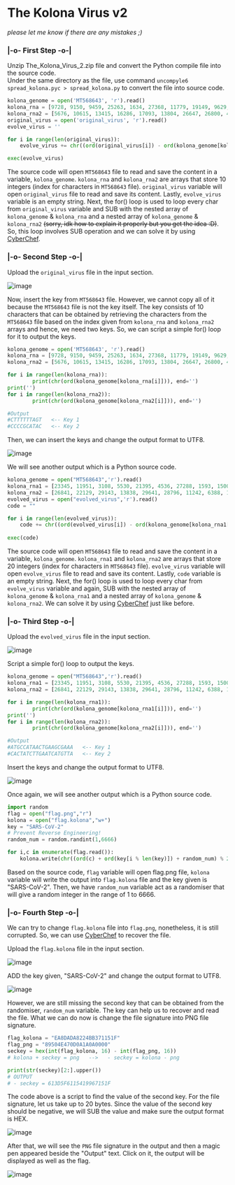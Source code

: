 # The Kolona Virus v2
_please let me know if there are any mistakes ;)_



### |-o- First Step -o-|

Unzip The_Kolona_Virus_2.zip file and convert the Python compile file into the source code. <br> Under the same directory as the file, use command `uncompyle6 spread_kolona.pyc > spread_kolona.py` to convert the file into source code.

```python
kolona_genome = open('MT568643', 'r').read()
kolona_rna = [9728, 9150, 9459, 25263, 1634, 27368, 11779, 19149, 9629, 2721]
kolona_rna2 = [5676, 10615, 13415, 16286, 17093, 13804, 26647, 26800, 4547, 13208]
original_virus = open('original_virus', 'r').read()
evolve_virus = ''

for i in range(len(original_virus)):
    evolve_virus += chr((ord(original_virus[i]) - ord(kolona_genome[kolona_rna[i % 10]]) - ord(kolona_genome[kolona_rna2[i % 10]])) % 256)

exec(evolve_virus)
```

The source code will open `MT568643` file to read and save the content in a variable, `kolona_genome`.
`kolona_rna` and `kolona_rna2` are arrays that store 10 integers (index for characters in `MT568643` file).
`original_virus` variable will open `original_virus` file to read and save its content.
Lastly, `evolve_virus` variable is an empty string.
Next, the for() loop is used to loop every char from `original_virus` variable and SUB with the nested array of `kolona_genome` & `kolona_rna` and a nested array of `kolona_genome` & `kolona_rna2` ~~(sorry, idk how to explain it properly but you get the idea :D)~~.
So, this loop involves SUB operation and we can solve it by using [CyberChef](https://gchq.github.io/CyberChef/#recipe=SUB(%7B'option':'Hex','string':''%7D)SUB(%7B'option':'Hex','string':''%7D)).



### |-o- Second Step -o-|

Upload the `original_virus` file in the input section.

![image](https://github.com/arffrdzln/SKR-CTF_Write-up/assets/86187059/6ffb1bf6-c468-4214-8b70-b556fdbc28cf)

Now, insert the key from `MT568643` file. However, we cannot copy all of it because the `MT568643` file is not the key itself. The key consists of 10 characters that can be obtained by retrieving the characters from the `MT568643` file based on the index given from `kolona_rna` and `kolona_rna2` arrays and hence, we need two keys. So, we can script a simple for() loop for it to output the keys.

```python
kolona_genome = open('MT568643', 'r').read()
kolona_rna = [9728, 9150, 9459, 25263, 1634, 27368, 11779, 19149, 9629, 2721]
kolona_rna2 = [5676, 10615, 13415, 16286, 17093, 13804, 26647, 26800, 4547, 13208]

for i in range(len(kolona_rna)):
        print(chr(ord(kolona_genome[kolona_rna[i]])), end='')
print('')
for i in range(len(kolona_rna2)):
        print(chr(ord(kolona_genome[kolona_rna2[i]])), end='')

#Output
#CTTTTTTAGT   <-- Key 1
#CCCCGCATAC   <-- Key 2
```

Then, we can insert the keys and change the output format to UTF8.

![image](https://github.com/arffrdzln/SKR-CTF_Write-up/assets/86187059/0e64c4d1-5b21-47b6-8392-731f639dff14)

We will see another output which is a Python source code.

```python
kolona_genome = open("MT568643",'r').read()
kolona_rna1 = [23345, 11951, 3108, 5530, 21395, 4536, 27288, 1593, 15001, 3441, 21401, 16319, 3268, 24970, 25483, 26318, 3451, 19165, 23997, 9356]
kolona_rna2 = [26841, 22129, 29143, 13838, 29641, 28796, 11242, 6388, 11659, 19381, 11479, 15576, 25715, 13948, 8014, 6941, 23751, 11716, 22374, 21328]
evolved_virus = open("evolved_virus",'r').read()
code = ""

for i in range(len(evolved_virus)):
	code += chr((ord(evolved_virus[i]) - ord(kolona_genome[kolona_rna1[i % 20]]) - ord(kolona_genome[kolona_rna2[i % 20]])) % 256)
	
exec(code)
```

The source code will open `MT568643` file to read and save the content in a variable, `kolona_genome`.
`kolona_rna1` and `kolona_rna2` are arrays that store 20 integers (index for characters in `MT568643` file).
`evolve_virus` variable will open `evolve_virus` file to read and save its content.
Lastly, `code` variable is an empty string.
Next, the for() loop is used to loop every char from `evolve_virus` variable and again, SUB with the nested array of `kolona_genome` & `kolona_rna1` and a nested array of `kolona_genome` & `kolona_rna2`. We can solve it by using [CyberChef](https://gchq.github.io/CyberChef/#recipe=SUB(%7B'option':'Hex','string':''%7D)SUB(%7B'option':'Hex','string':''%7D)) just like before.



### |-o- Third Step -o-|

Upload the `evolved_virus` file in the input section.

![image](https://github.com/arffrdzln/SKR-CTF_Write-up/assets/86187059/f893b06d-8a09-4ed5-8156-ab30ffac0e23)

Script a simple for() loop to output the keys.

```python
kolona_genome = open("MT568643",'r').read()
kolona_rna1 = [23345, 11951, 3108, 5530, 21395, 4536, 27288, 1593, 15001, 3441, 21401, 16319, 3268, 24970, 25483, 26318, 3451, 19165, 23997, 9356]
kolona_rna2 = [26841, 22129, 29143, 13838, 29641, 28796, 11242, 6388, 11659, 19381, 11479, 15576, 25715, 13948, 8014, 6941, 23751, 11716, 22374, 21328]

for i in range(len(kolona_rna1)):
        print(chr(ord(kolona_genome[kolona_rna1[i]])), end='')
print('')
for i in range(len(kolona_rna2)):
        print(chr(ord(kolona_genome[kolona_rna2[i]])), end='')

#Output
#ATGCCATAACTGAAGCGAAA   <-- Key 1
#CACTATCTTGAATCATGTTA   <-- Key 2
```

Insert the keys and change the output format to UTF8.

![image](https://github.com/arffrdzln/SKR-CTF_Write-up/assets/86187059/e6e47e9e-0bf9-4bfc-92bc-2495298dbb84)

Once again, we will see another output which is a Python source code.

```python
import random
flag = open("flag.png","r")
kolona = open("flag.kolona","w+")
key = "SARS-CoV-2"
# Prevent Reverse Engineering!
random_num = random.randint(1,6666)

for i,c in enumerate(flag.read()):
	kolona.write(chr((ord(c) + ord(key[i % len(key)]) + random_num) % 256))
```

Based on the source code, `flag` variable will open flag.png file, `kolona` variable will write the output into `flag.kolona` file and the key given is "SARS-CoV-2". Then, we have `random_num` variable act as a randomiser that will give a random integer in the range of 1 to 6666. 



### |-o- Fourth Step -o-|


We can try to change `flag.kolona` file into `flag.png`, nonetheless, it is still corrupted. So, we can use [CyberChef](https://gchq.github.io/CyberChef/#recipe=ADD(%7B'option':'UTF8','string':''%7D)ADD(%7B'option':'Decimal','string':''%7D)) to recover the file.

Upload the `flag.kolona` file in the input section.

![image](https://github.com/arffrdzln/SKR-CTF_Write-up/assets/86187059/6dacbe69-f31b-49f0-8d83-8fec05ae9641)

ADD the key given, "SARS-CoV-2" and change the output format to UTF8.

![image](https://github.com/arffrdzln/SKR-CTF_Write-up/assets/86187059/05744419-f50f-4d42-8fd4-b7ea0b603df8)

However, we are still missing the second key that can be obtained from the randomiser, `random_num` variable. The key can help us to recover and read the file. What we can do now is change the file signature into PNG file signature.

```python
flag_kolona = "EA8DADA8224BB371151F"
flag_png = "89504E470D0A1A0A0000"
seckey = hex(int(flag_kolona, 16) - int(flag_png, 16))
# kolona + seckey = png   -->   - seckey = kolona - png

print(str(seckey)[2:].upper())
# OUTPUT
# - seckey = 613D5F6115419967151F
```
The code above is a script to find the value of the second key. For the file signature, let us take up to 20 bytes. Since the value of the second key should be negative, we will SUB the value and make sure the output format is HEX. 

![image](https://github.com/arffrdzln/SKR-CTF_Write-up/assets/86187059/eb3fcfe4-8756-44cc-bd86-faf31141e2e3)

After that, we will see the `PNG` file signature in the output and then a magic pen appeared beside the "Output" text. Click on it, the output will be displayed as well as the flag.

![image](https://github.com/rydzze/CTF_Write-up/assets/86187059/cf7f2f49-533b-4d43-b560-3692c3e78701)


